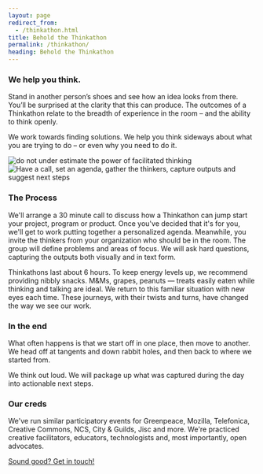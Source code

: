 ```yaml
---
layout: page
redirect_from:
  - /thinkathon.html
title: Behold the Thinkathon
permalink: /thinkathon/
heading: Behold the Thinkathon
---
```


<div class="row">
    <div class="col s12 m6 l6 offset-l2">
    	<h3>We help you think.</h3>
		<p>Stand in another person’s shoes and see how an idea looks from there. You’ll be surprised at the clarity that this can produce. The outcomes of a Thinkathon relate to the breadth of experience in the room – and the ability to think openly.</p>
		<p>We work towards finding solutions. We help you think sideways about what you are trying to do – or even why you need to do it. </p>
	</div>
	<div class="col s12 m6 l3">
		<img src="{{ "/" | relative_url }}assets/images/warning-thinkathon.png" class="responsive-img" alt="do not under estimate the power of facilitated thinking"/>
	</div>
</div>

<div class="row">
	<div class="col s12 m6 l3 offset-l2">
		<img src="{{ "/" | relative_url }}assets/images/thinkathon-process.png" class="responsive-img" alt="Have a call, set an agenda, gather the thinkers, capture outputs and suggest next steps"/>
	</div>
    <div class="col s12 m6 l6">
    	<h3>The Process</h3>
		<p>We'll arrange a 30 minute call to discuss how a Thinkathon can jump start your project, program or product. Once you've decided that it's for you, we'll get to work putting together a personalized agenda. Meanwhile, you invite the thinkers from your organization who should be in the room. The group will define problems and areas of focus. We will ask hard questions, capturing the outputs both visually and in text form. </p>
		<p>Thinkathons last about 6 hours. To keep energy levels up, we recommend providing nibbly snacks. M&Ms, grapes, peanuts — treats  easily eaten while thinking and talking are ideal. We return to this familiar situation with new eyes each time. These journeys, with their twists and turns, have changed the way we see our work.</p>
    	<h3>In the end</h3>
		<p>What often happens is that we start off in one place, then move to another. We head off at tangents and down rabbit holes, and then back to where we started from.</p>
		<p>We think out loud. We will package up what was captured during the day into actionable next steps.</p>
		<h3>Our creds</h3>
		<p>We've run similar participatory events for Greenpeace, Mozilla, Telefonica, Creative Commons, NCS, City & Guilds, Jisc and more. We're practiced creative facilitators, educators, technologists and, most importantly, open advocates.</p>
		<p><a href="{{ "/" | relative_url }}contact/" class="btn-large waves-effect waves-light blue">Sound good? Get in touch!</a></p>
		</div>
</div>